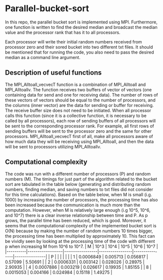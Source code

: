 # Parallel-bucket-sort
In this repo, the parallel bucket sort is implemented using MPI. Furthermore, one function is written to find the desired median and broadcast the median value and the processor rank that has it to all processors. 


Each processor will write their initial random numbers received from processor zero and their sored bucket into two different txt files. It should be mentioned that for running the code, you also need to pass the desired median as a command line argument. 

## Description of useful functions
The MPI_Alltoall_vecvecT function is a combination of MPI_Alltoall and MPI_Alltoallv. The function receives two buffers of vector of vectors (one containing data for send and one for receiving data). The number of rows of these vectors of vectors should be equal to the number of processors, and the columns (inner vector) are the data for sending or buffer for receiving. The receive buffer size does not need to be initiated. When all processor calls this function (since it is a collective function, it is necessary to be called by all processors), each row of sending buffers of all processors will be sent to the corresponding processor rank. For example, all first rows of sending buffers will be sent to the processor zero and the same for other processors. MPI_Alltoall_vecvecT first of all, make all processors aware of how much data they will be receiving using MPI_Alltoall, and then the data will be sent to processors utilizing MPI_Alltoallv. 

## Computational complexity

The code was run with a different number of processors (P) and random numbers (M). The timings for just part of the algorithm related to the bucket sort are tabulated in the table below (generating and distributing random numbers, finding median, and saving numbers to txt files did not consider for this time calculations). Based on the table below, when M is small (i.g. 1000) by increasing the number of processors, the processing time has also been increased because the communication is much more than the computation. However, when M is relatively large enough (i.g 10^5, 10^6, and 10^7) there is a clear inverse relationship between time and P. As p grows, the parallel time has been reduced, which is good. Moreover, it seems that the computational complexity of the implemented bucket sort is O(N) because by making the number of random numbers 10 times bigger, the processing time has been multiplied by approximately 10. This fact can be vividly seen by looking at the processing time of the code with different p when increasing M from 10^6 to 10^7.
|     M    |     10^3         |     10^4        |     10^5        |     10^6       |     10^7       |
|----------|------------------|-----------------|-----------------|----------------|----------------|
|     P    |                  |                 |                 |                |                |
|     1    |     0.0006849    |     0.005713    |     0.056817    |     0.57099    |     5.50691    |
|     2    |     0.0006331    |     0.003142    |     0.028026    |     0.28975    |     2.90935    |
|     4    |     0.0007886    |     0.003219    |     0.026617    |     0.19935    |     1.85155    |
|     8    |     0.0015053    |     0.004166    |     0.024984    |     0.15118    |     1.49275    |
